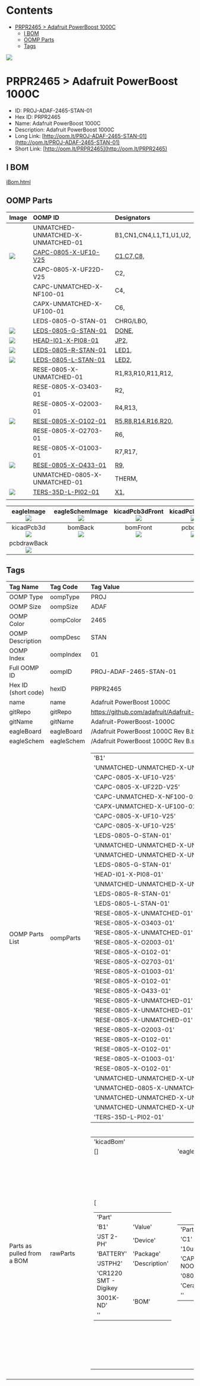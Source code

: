 



Contents
========

* [PRPR2465 > Adafruit PowerBoost 1000C](#prpr2465--adafruit-powerboost-1000c)
	* [I BOM](#i-bom)
	* [OOMP Parts](#oomp-parts)
	* [Tags](#tags)
  
![][im]
# PRPR2465 > Adafruit PowerBoost 1000C

- ID: PROJ-ADAF-2465-STAN-01
- Hex ID: PRPR2465
- Name: Adafruit PowerBoost 1000C
- Description: Adafruit PowerBoost 1000C
- Long Link: [http://oom.lt/PROJ-ADAF-2465-STAN-01](http://oom.lt/PROJ-ADAF-2465-STAN-01)
- Short Link: [http://oom.lt/PRPR2465](http://oom.lt/PRPR2465)

## I BOM
  
[iBom.html](https://htmlpreview.github.io/?https://github.com/oomlout/oomlout_OOMP_projects/blob/main/PROJ/ADAF/2465/STAN/01ibom.html)
## OOMP Parts
  

|Image|OOMP ID|Designators|
| :--- | :--- | :--- |
|![]()|UNMATCHED-UNMATCHED-X-UNMATCHED-01|B1,CN1,CN4,L1,T1,U1,U2,|
|[![](https://raw.githubusercontent.com/oomlout/oomlout_OOMP_parts_V2/CAPC/0805/X/UF10/V25/main/image_140.jpg)](https://github.com/oomlout/oomlout_OOMP_parts_V2/CAPC/0805/X/UF10/V25/tree/main/)|[CAPC-0805-X-UF10-V25](https://github.com/oomlout/oomlout_OOMP_parts_V2/CAPC/0805/X/UF10/V25/tree/main/)|[C1,C7,C8,](https://github.com/oomlout/oomlout_OOMP_parts_V2/CAPC/0805/X/UF10/V25/tree/main/)|
|![]()|CAPC-0805-X-UF22D-V25|C2,|
|![]()|CAPC-UNMATCHED-X-NF100-01|C4,|
|![]()|CAPX-UNMATCHED-X-UF100-01|C6,|
|![]()|LEDS-0805-O-STAN-01|CHRG/LBO,|
|[![](https://raw.githubusercontent.com/oomlout/oomlout_OOMP_parts_V2/LEDS/0805/G/STAN/01/main/image_140.jpg)](https://github.com/oomlout/oomlout_OOMP_parts_V2/LEDS/0805/G/STAN/01/tree/main/)|[LEDS-0805-G-STAN-01](https://github.com/oomlout/oomlout_OOMP_parts_V2/LEDS/0805/G/STAN/01/tree/main/)|[DONE,](https://github.com/oomlout/oomlout_OOMP_parts_V2/LEDS/0805/G/STAN/01/tree/main/)|
|[![](https://raw.githubusercontent.com/oomlout/oomlout_OOMP_parts_V2/HEAD/I01/X/PI08/01/main/image_140.jpg)](https://github.com/oomlout/oomlout_OOMP_parts_V2/HEAD/I01/X/PI08/01/tree/main/)|[HEAD-I01-X-PI08-01](https://github.com/oomlout/oomlout_OOMP_parts_V2/HEAD/I01/X/PI08/01/tree/main/)|[JP2,](https://github.com/oomlout/oomlout_OOMP_parts_V2/HEAD/I01/X/PI08/01/tree/main/)|
|[![](https://raw.githubusercontent.com/oomlout/oomlout_OOMP_parts_V2/LEDS/0805/R/STAN/01/main/image_140.jpg)](https://github.com/oomlout/oomlout_OOMP_parts_V2/LEDS/0805/R/STAN/01/tree/main/)|[LEDS-0805-R-STAN-01](https://github.com/oomlout/oomlout_OOMP_parts_V2/LEDS/0805/R/STAN/01/tree/main/)|[LED1,](https://github.com/oomlout/oomlout_OOMP_parts_V2/LEDS/0805/R/STAN/01/tree/main/)|
|[![](https://raw.githubusercontent.com/oomlout/oomlout_OOMP_parts_V2/LEDS/0805/L/STAN/01/main/image_140.jpg)](https://github.com/oomlout/oomlout_OOMP_parts_V2/LEDS/0805/L/STAN/01/tree/main/)|[LEDS-0805-L-STAN-01](https://github.com/oomlout/oomlout_OOMP_parts_V2/LEDS/0805/L/STAN/01/tree/main/)|[LED2,](https://github.com/oomlout/oomlout_OOMP_parts_V2/LEDS/0805/L/STAN/01/tree/main/)|
|![]()|RESE-0805-X-UNMATCHED-01|R1,R3,R10,R11,R12,|
|![]()|RESE-0805-X-O3403-01|R2,|
|![]()|RESE-0805-X-O2003-01|R4,R13,|
|[![](https://raw.githubusercontent.com/oomlout/oomlout_OOMP_parts_V2/RESE/0805/X/O102/01/main/image_140.jpg)](https://github.com/oomlout/oomlout_OOMP_parts_V2/RESE/0805/X/O102/01/tree/main/)|[RESE-0805-X-O102-01](https://github.com/oomlout/oomlout_OOMP_parts_V2/RESE/0805/X/O102/01/tree/main/)|[R5,R8,R14,R16,R20,](https://github.com/oomlout/oomlout_OOMP_parts_V2/RESE/0805/X/O102/01/tree/main/)|
|![]()|RESE-0805-X-O2703-01|R6,|
|![]()|RESE-0805-X-O1003-01|R7,R17,|
|[![](https://raw.githubusercontent.com/oomlout/oomlout_OOMP_parts_V2/RESE/0805/X/O433/01/main/image_140.jpg)](https://github.com/oomlout/oomlout_OOMP_parts_V2/RESE/0805/X/O433/01/tree/main/)|[RESE-0805-X-O433-01](https://github.com/oomlout/oomlout_OOMP_parts_V2/RESE/0805/X/O433/01/tree/main/)|[R9,](https://github.com/oomlout/oomlout_OOMP_parts_V2/RESE/0805/X/O433/01/tree/main/)|
|![]()|UNMATCHED-0805-X-UNMATCHED-01|THERM,|
|[![](https://raw.githubusercontent.com/oomlout/oomlout_OOMP_parts_V2/TERS/35D/L/PI02/01/main/image_140.jpg)](https://github.com/oomlout/oomlout_OOMP_parts_V2/TERS/35D/L/PI02/01/tree/main/)|[TERS-35D-L-PI02-01](https://github.com/oomlout/oomlout_OOMP_parts_V2/TERS/35D/L/PI02/01/tree/main/)|[X1,](https://github.com/oomlout/oomlout_OOMP_parts_V2/TERS/35D/L/PI02/01/tree/main/)|
||||
  

|eagleImage<br>[![](https://raw.githubusercontent.com/oomlout/oomlout_OOMP_projects_V2/PROJ/ADAF/2465/STAN/01/main/eagleImage_140.png)](https://github.com/oomlout/oomlout_OOMP_projects_V2/PROJ/ADAF/2465/STAN/01/tree/main/eagleImage.png)|eagleSchemImage<br>[![](https://raw.githubusercontent.com/oomlout/oomlout_OOMP_projects_V2/PROJ/ADAF/2465/STAN/01/main/eagleSchemImage_140.png)](https://github.com/oomlout/oomlout_OOMP_projects_V2/PROJ/ADAF/2465/STAN/01/tree/main/eagleSchemImage.png)|kicadPcb3dFront<br>[![](https://raw.githubusercontent.com/oomlout/oomlout_OOMP_projects_V2/PROJ/ADAF/2465/STAN/01/main/kicadPcb3dFront_140.png)](https://github.com/oomlout/oomlout_OOMP_projects_V2/PROJ/ADAF/2465/STAN/01/tree/main/kicadPcb3dFront.png)|kicadPcb3dBack<br>[![](https://raw.githubusercontent.com/oomlout/oomlout_OOMP_projects_V2/PROJ/ADAF/2465/STAN/01/main/kicadPcb3dBack_140.png)](https://github.com/oomlout/oomlout_OOMP_projects_V2/PROJ/ADAF/2465/STAN/01/tree/main/kicadPcb3dBack.png)|
| :---: | :---: | :---: | :---: |
|kicadPcb3d<br>[![](https://raw.githubusercontent.com/oomlout/oomlout_OOMP_projects_V2/PROJ/ADAF/2465/STAN/01/main/kicadPcb3d_140.png)](https://github.com/oomlout/oomlout_OOMP_projects_V2/PROJ/ADAF/2465/STAN/01/tree/main/kicadPcb3d.png)|bomBack<br>[![](https://raw.githubusercontent.com/oomlout/oomlout_OOMP_projects_V2/PROJ/ADAF/2465/STAN/01/main/bomBack_140.png)](https://github.com/oomlout/oomlout_OOMP_projects_V2/PROJ/ADAF/2465/STAN/01/tree/main/bomBack.png)|bomFront<br>[![](https://raw.githubusercontent.com/oomlout/oomlout_OOMP_projects_V2/PROJ/ADAF/2465/STAN/01/main/bomFront_140.png)](https://github.com/oomlout/oomlout_OOMP_projects_V2/PROJ/ADAF/2465/STAN/01/tree/main/bomFront.png)|pcbdraw<br>[![](https://raw.githubusercontent.com/oomlout/oomlout_OOMP_projects_V2/PROJ/ADAF/2465/STAN/01/main/pcbdraw_140.png)](https://github.com/oomlout/oomlout_OOMP_projects_V2/PROJ/ADAF/2465/STAN/01/tree/main/pcbdraw.svg)|
|pcbdrawBack<br>[![](https://raw.githubusercontent.com/oomlout/oomlout_OOMP_projects_V2/PROJ/ADAF/2465/STAN/01/main/pcbdrawBack_140.png)](https://github.com/oomlout/oomlout_OOMP_projects_V2/PROJ/ADAF/2465/STAN/01/tree/main/pcbdrawBack.svg)||||

## Tags
  

|Tag Name|Tag Code|Tag Value|
| :--- | :--- | :--- |
|OOMP Type|oompType|PROJ|
|OOMP Size|oompSize|ADAF|
|OOMP Color|oompColor|2465|
|OOMP Description|oompDesc|STAN|
|OOMP Index|oompIndex|01|
|Full OOMP ID|oompID|PROJ-ADAF-2465-STAN-01|
|Hex ID (short code)|hexID|PRPR2465|
|name|name|Adafruit PowerBoost 1000C|
|gitRepo|gitRepo|https://github.com/adafruit/Adafruit-PowerBoost-1000C|
|gitName|gitName|Adafruit-PowerBoost-1000C|
|eagleBoard|eagleBoard|/Adafruit PowerBoost 1000C Rev B.brd|
|eagleSchem|eagleSchem|/Adafruit PowerBoost 1000C Rev B.sch|
|OOMP Parts List|oompParts|<table><tr><td>'B1'</td></tr><tr><td> 'UNMATCHED-UNMATCHED-X-UNMATCHED-01'</td><td> 'C1'</td></tr><tr><td> 'CAPC-0805-X-UF10-V25'</td><td> 'C2'</td></tr><tr><td> 'CAPC-0805-X-UF22D-V25'</td><td> 'C4'</td></tr><tr><td> 'CAPC-UNMATCHED-X-NF100-01'</td><td> 'C6'</td></tr><tr><td> 'CAPX-UNMATCHED-X-UF100-01'</td><td> 'C7'</td></tr><tr><td> 'CAPC-0805-X-UF10-V25'</td><td> 'C8'</td></tr><tr><td> 'CAPC-0805-X-UF10-V25'</td><td> 'CHRG/LBO'</td></tr><tr><td> 'LEDS-0805-O-STAN-01'</td><td> 'CN1'</td></tr><tr><td> 'UNMATCHED-UNMATCHED-X-UNMATCHED-01'</td><td> 'CN4'</td></tr><tr><td> 'UNMATCHED-UNMATCHED-X-UNMATCHED-01'</td><td> 'DONE'</td></tr><tr><td> 'LEDS-0805-G-STAN-01'</td><td> 'JP2'</td></tr><tr><td> 'HEAD-I01-X-PI08-01'</td><td> 'L1'</td></tr><tr><td> 'UNMATCHED-UNMATCHED-X-UNMATCHED-01'</td><td> 'LED1'</td></tr><tr><td> 'LEDS-0805-R-STAN-01'</td><td> 'LED2'</td></tr><tr><td> 'LEDS-0805-L-STAN-01'</td><td> 'R1'</td></tr><tr><td> 'RESE-0805-X-UNMATCHED-01'</td><td> 'R2'</td></tr><tr><td> 'RESE-0805-X-O3403-01'</td><td> 'R3'</td></tr><tr><td> 'RESE-0805-X-UNMATCHED-01'</td><td> 'R4'</td></tr><tr><td> 'RESE-0805-X-O2003-01'</td><td> 'R5'</td></tr><tr><td> 'RESE-0805-X-O102-01'</td><td> 'R6'</td></tr><tr><td> 'RESE-0805-X-O2703-01'</td><td> 'R7'</td></tr><tr><td> 'RESE-0805-X-O1003-01'</td><td> 'R8'</td></tr><tr><td> 'RESE-0805-X-O102-01'</td><td> 'R9'</td></tr><tr><td> 'RESE-0805-X-O433-01'</td><td> 'R10'</td></tr><tr><td> 'RESE-0805-X-UNMATCHED-01'</td><td> 'R11'</td></tr><tr><td> 'RESE-0805-X-UNMATCHED-01'</td><td> 'R12'</td></tr><tr><td> 'RESE-0805-X-UNMATCHED-01'</td><td> 'R13'</td></tr><tr><td> 'RESE-0805-X-O2003-01'</td><td> 'R14'</td></tr><tr><td> 'RESE-0805-X-O102-01'</td><td> 'R16'</td></tr><tr><td> 'RESE-0805-X-O102-01'</td><td> 'R17'</td></tr><tr><td> 'RESE-0805-X-O1003-01'</td><td> 'R20'</td></tr><tr><td> 'RESE-0805-X-O102-01'</td><td> 'T1'</td></tr><tr><td> 'UNMATCHED-UNMATCHED-X-UNMATCHED-01'</td><td> 'THERM'</td></tr><tr><td> 'UNMATCHED-0805-X-UNMATCHED-01'</td><td> 'U1'</td></tr><tr><td> 'UNMATCHED-UNMATCHED-X-UNMATCHED-01'</td><td> 'U2'</td></tr><tr><td> 'UNMATCHED-UNMATCHED-X-UNMATCHED-01'</td><td> 'X1'</td></tr><tr><td> 'TERS-35D-L-PI02-01'</td></tr></table>|
|Parts as pulled from a BOM|rawParts|<table><tr><td>'kicadBom'</td></tr><tr><td> []</td><td> 'eagleBom'</td></tr><tr><td> [<table><tr><td>'Part'</td></tr><tr><td> 'B1'</td><td> 'Value'</td></tr><tr><td> 'JST 2-PH'</td><td> 'Device'</td></tr><tr><td> 'BATTERY'</td><td> 'Package'</td></tr><tr><td> 'JSTPH2'</td><td> 'Description'</td></tr><tr><td> 'CR1220 SMT - Digikey</td></tr><tr><td> 3001K-ND'</td><td> 'BOM'</td></tr><tr><td> ''</td></tr></table></td><td> <table><tr><td>'Part'</td></tr><tr><td> 'C1'</td><td> 'Value'</td></tr><tr><td> '10uF'</td><td> 'Device'</td></tr><tr><td> 'CAP_CERAMIC0805-NOOUTLINE'</td><td> 'Package'</td></tr><tr><td> '0805-NO'</td><td> 'Description'</td></tr><tr><td> 'Ceramic Capacitors'</td><td> 'BOM'</td></tr><tr><td> ''</td></tr></table></td><td> <table><tr><td>'Part'</td></tr><tr><td> 'C2'</td><td> 'Value'</td></tr><tr><td> '2.2uF'</td><td> 'Device'</td></tr><tr><td> 'CAP_CERAMIC0805-NOOUTLINE'</td><td> 'Package'</td></tr><tr><td> '0805-NO'</td><td> 'Description'</td></tr><tr><td> 'Ceramic Capacitors'</td><td> 'BOM'</td></tr><tr><td> ''</td></tr></table></td><td> <table><tr><td>'Part'</td></tr><tr><td> 'C4'</td><td> 'Value'</td></tr><tr><td> '0.1uF'</td><td> 'Device'</td></tr><tr><td> 'CAP_CERAMIC0805_10MGAP'</td><td> 'Package'</td></tr><tr><td> '0805_10MGAP'</td><td> 'Description'</td></tr><tr><td> 'Ceramic Capacitors'</td><td> 'BOM'</td></tr><tr><td> ''</td></tr></table></td><td> <table><tr><td>'Part'</td></tr><tr><td> 'C6'</td><td> 'Value'</td></tr><tr><td> '100uF'</td><td> 'Device'</td></tr><tr><td> 'C-USC1210'</td><td> 'Package'</td></tr><tr><td> 'C1210'</td><td> 'Description'</td></tr><tr><td> 'CAPACITOR</td><td> American symbol'</td><td> 'BOM'</td></tr><tr><td> ''</td></tr></table></td><td> <table><tr><td>'Part'</td></tr><tr><td> 'C7'</td><td> 'Value'</td></tr><tr><td> '10uF'</td><td> 'Device'</td></tr><tr><td> 'CAP_CERAMIC0805-NOOUTLINE'</td><td> 'Package'</td></tr><tr><td> '0805-NO'</td><td> 'Description'</td></tr><tr><td> 'Ceramic Capacitors'</td><td> 'BOM'</td></tr><tr><td> ''</td></tr></table></td><td> <table><tr><td>'Part'</td></tr><tr><td> 'C8'</td><td> 'Value'</td></tr><tr><td> '10uF'</td><td> 'Device'</td></tr><tr><td> 'CAP_CERAMIC0805-NOOUTLINE'</td><td> 'Package'</td></tr><tr><td> '0805-NO'</td><td> 'Description'</td></tr><tr><td> 'Ceramic Capacitors'</td><td> 'BOM'</td></tr><tr><td> ''</td></tr></table></td><td> <table><tr><td>'Part'</td></tr><tr><td> 'CHRG/LBO'</td><td> 'Value'</td></tr><tr><td> 'ORANGE'</td><td> 'Device'</td></tr><tr><td> 'LED0805_NOOUTLINE'</td><td> 'Package'</td></tr><tr><td> 'CHIPLED_0805_NOOUTLINE'</td><td> 'Description'</td></tr><tr><td> 'LED'</td><td> 'BOM'</td></tr><tr><td> ''</td></tr></table></td><td> <table><tr><td>'Part'</td></tr><tr><td> 'CN1'</td><td> 'Value'</td></tr><tr><td> 'USBA_FEMALE'</td><td> 'Device'</td></tr><tr><td> 'USB_TYPEAPTHFML'</td><td> 'Package'</td></tr><tr><td> 'USB_HOST-PTH'</td><td> 'Description'</td></tr><tr><td> 'USB - Type A Connectors'</td><td> 'BOM'</td></tr><tr><td> ''</td></tr></table></td><td> <table><tr><td>'Part'</td></tr><tr><td> 'CN4'</td><td> 'Value'</td></tr><tr><td> 'MicroUSB'</td><td> 'Device'</td></tr><tr><td> 'USBMICRO_20329'</td><td> 'Package'</td></tr><tr><td> '4UCONN_20329'</td><td> 'Description'</td></tr><tr><td> 'USB Connectors'</td><td> 'BOM'</td></tr><tr><td> ''</td></tr></table></td><td> <table><tr><td>'Part'</td></tr><tr><td> 'DONE'</td><td> 'Value'</td></tr><tr><td> 'GREEN'</td><td> 'Device'</td></tr><tr><td> 'LED0805_NOOUTLINE'</td><td> 'Package'</td></tr><tr><td> 'CHIPLED_0805_NOOUTLINE'</td><td> 'Description'</td></tr><tr><td> 'LED'</td><td> 'BOM'</td></tr><tr><td> ''</td></tr></table></td><td> <table><tr><td>'Part'</td></tr><tr><td> 'FID1'</td><td> 'Value'</td></tr><tr><td> 'FIDUCIAL'</td><td> 'Device'</td></tr><tr><td> 'FIDUCIAL'</td><td> 'Package'</td></tr><tr><td> 'FIDUCIAL_1MM'</td><td> 'Description'</td></tr><tr><td> 'Fiducial Alignment Points'</td><td> 'BOM'</td></tr><tr><td> 'EXCLUDE'</td></tr></table></td><td> <table><tr><td>'Part'</td></tr><tr><td> 'FID2'</td><td> 'Value'</td></tr><tr><td> 'FIDUCIAL'</td><td> 'Device'</td></tr><tr><td> 'FIDUCIAL'</td><td> 'Package'</td></tr><tr><td> 'FIDUCIAL_1MM'</td><td> 'Description'</td></tr><tr><td> 'Fiducial Alignment Points'</td><td> 'BOM'</td></tr><tr><td> 'EXCLUDE'</td></tr></table></td><td> <table><tr><td>'Part'</td></tr><tr><td> 'FID3'</td><td> 'Value'</td></tr><tr><td> 'FIDUCIAL'</td><td> 'Device'</td></tr><tr><td> 'FIDUCIAL'</td><td> 'Package'</td></tr><tr><td> 'FIDUCIAL_1MM'</td><td> 'Description'</td></tr><tr><td> 'Fiducial Alignment Points'</td><td> 'BOM'</td></tr><tr><td> 'EXCLUDE'</td></tr></table></td><td> <table><tr><td>'Part'</td></tr><tr><td> 'JP2'</td><td> 'Value'</td></tr><tr><td> ''</td><td> 'Device'</td></tr><tr><td> 'HEADER-1X8ROUND'</td><td> 'Package'</td></tr><tr><td> '1X08_ROUND'</td><td> 'Description'</td></tr><tr><td> 'PIN HEADER'</td><td> 'BOM'</td></tr><tr><td> ''</td></tr></table></td><td> <table><tr><td>'Part'</td></tr><tr><td> 'L1'</td><td> 'Value'</td></tr><tr><td> '6.8uH'</td><td> 'Device'</td></tr><tr><td> 'INDUCTORTDK_VLC5045'</td><td> 'Package'</td></tr><tr><td> 'INDUCTOR_5X5MM_TDK_VLC5045'</td><td> 'Description'</td></tr><tr><td> 'Inductors'</td><td> 'BOM'</td></tr><tr><td> ''</td></tr></table></td><td> <table><tr><td>'Part'</td></tr><tr><td> 'LED1'</td><td> 'Value'</td></tr><tr><td> 'RED'</td><td> 'Device'</td></tr><tr><td> 'LED0805_NOOUTLINE'</td><td> 'Package'</td></tr><tr><td> 'CHIPLED_0805_NOOUTLINE'</td><td> 'Description'</td></tr><tr><td> 'LED'</td><td> 'BOM'</td></tr><tr><td> ''</td></tr></table></td><td> <table><tr><td>'Part'</td></tr><tr><td> 'LED2'</td><td> 'Value'</td></tr><tr><td> 'BLUE'</td><td> 'Device'</td></tr><tr><td> 'LED0805_NOOUTLINE'</td><td> 'Package'</td></tr><tr><td> 'CHIPLED_0805_NOOUTLINE'</td><td> 'Description'</td></tr><tr><td> 'LED'</td><td> 'BOM'</td></tr><tr><td> ''</td></tr></table></td><td> <table><tr><td>'Part'</td></tr><tr><td> 'R1'</td><td> 'Value'</td></tr><tr><td> '1.87M'</td><td> 'Device'</td></tr><tr><td> 'RESISTOR_0805MP'</td><td> 'Package'</td></tr><tr><td> '_0805MP'</td><td> 'Description'</td></tr><tr><td> 'Resistors'</td><td> 'BOM'</td></tr><tr><td> ''</td></tr></table></td><td> <table><tr><td>'Part'</td></tr><tr><td> 'R2'</td><td> 'Value'</td></tr><tr><td> '340K'</td><td> 'Device'</td></tr><tr><td> 'RESISTOR_0805MP'</td><td> 'Package'</td></tr><tr><td> '_0805MP'</td><td> 'Description'</td></tr><tr><td> 'Resistors'</td><td> 'BOM'</td></tr><tr><td> ''</td></tr></table></td><td> <table><tr><td>'Part'</td></tr><tr><td> 'R3'</td><td> 'Value'</td></tr><tr><td> '1.87M'</td><td> 'Device'</td></tr><tr><td> 'RESISTOR0805_NOOUTLINE'</td><td> 'Package'</td></tr><tr><td> '0805-NO'</td><td> 'Description'</td></tr><tr><td> 'Resistors'</td><td> 'BOM'</td></tr><tr><td> ''</td></tr></table></td><td> <table><tr><td>'Part'</td></tr><tr><td> 'R4'</td><td> 'Value'</td></tr><tr><td> '200K'</td><td> 'Device'</td></tr><tr><td> 'RESISTOR0805_NOOUTLINE'</td><td> 'Package'</td></tr><tr><td> '0805-NO'</td><td> 'Description'</td></tr><tr><td> 'Resistors'</td><td> 'BOM'</td></tr><tr><td> ''</td></tr></table></td><td> <table><tr><td>'Part'</td></tr><tr><td> 'R5'</td><td> 'Value'</td></tr><tr><td> '1K'</td><td> 'Device'</td></tr><tr><td> 'RESISTOR0805_NOOUTLINE'</td><td> 'Package'</td></tr><tr><td> '0805-NO'</td><td> 'Description'</td></tr><tr><td> 'Resistors'</td><td> 'BOM'</td></tr><tr><td> ''</td></tr></table></td><td> <table><tr><td>'Part'</td></tr><tr><td> 'R6'</td><td> 'Value'</td></tr><tr><td> '270K'</td><td> 'Device'</td></tr><tr><td> 'RESISTOR0805_NOOUTLINE'</td><td> 'Package'</td></tr><tr><td> '0805-NO'</td><td> 'Description'</td></tr><tr><td> 'Resistors'</td><td> 'BOM'</td></tr><tr><td> ''</td></tr></table></td><td> <table><tr><td>'Part'</td></tr><tr><td> 'R7'</td><td> 'Value'</td></tr><tr><td> '100K'</td><td> 'Device'</td></tr><tr><td> 'RESISTOR0805_NOOUTLINE'</td><td> 'Package'</td></tr><tr><td> '0805-NO'</td><td> 'Description'</td></tr><tr><td> 'Resistors'</td><td> 'BOM'</td></tr><tr><td> ''</td></tr></table></td><td> <table><tr><td>'Part'</td></tr><tr><td> 'R8'</td><td> 'Value'</td></tr><tr><td> '1K'</td><td> 'Device'</td></tr><tr><td> 'RESISTOR0805_NOOUTLINE'</td><td> 'Package'</td></tr><tr><td> '0805-NO'</td><td> 'Description'</td></tr><tr><td> 'Resistors'</td><td> 'BOM'</td></tr><tr><td> ''</td></tr></table></td><td> <table><tr><td>'Part'</td></tr><tr><td> 'R9'</td><td> 'Value'</td></tr><tr><td> '43K'</td><td> 'Device'</td></tr><tr><td> 'RESISTOR0805_NOOUTLINE'</td><td> 'Package'</td></tr><tr><td> '0805-NO'</td><td> 'Description'</td></tr><tr><td> 'Resistors'</td><td> 'BOM'</td></tr><tr><td> ''</td></tr></table></td><td> <table><tr><td>'Part'</td></tr><tr><td> 'R10'</td><td> 'Value'</td></tr><tr><td> '49.9K'</td><td> 'Device'</td></tr><tr><td> 'RESISTOR0805_NOOUTLINE'</td><td> 'Package'</td></tr><tr><td> '0805-NO'</td><td> 'Description'</td></tr><tr><td> 'Resistors'</td><td> 'BOM'</td></tr><tr><td> ''</td></tr></table></td><td> <table><tr><td>'Part'</td></tr><tr><td> 'R11'</td><td> 'Value'</td></tr><tr><td> '75K 1%'</td><td> 'Device'</td></tr><tr><td> 'RESISTOR0805_NOOUTLINE'</td><td> 'Package'</td></tr><tr><td> '0805-NO'</td><td> 'Description'</td></tr><tr><td> 'Resistors'</td><td> 'BOM'</td></tr><tr><td> ''</td></tr></table></td><td> <table><tr><td>'Part'</td></tr><tr><td> 'R12'</td><td> 'Value'</td></tr><tr><td> '49.9K 1%'</td><td> 'Device'</td></tr><tr><td> 'RESISTOR0805_NOOUTLINE'</td><td> 'Package'</td></tr><tr><td> '0805-NO'</td><td> 'Description'</td></tr><tr><td> 'Resistors'</td><td> 'BOM'</td></tr><tr><td> ''</td></tr></table></td><td> <table><tr><td>'Part'</td></tr><tr><td> 'R13'</td><td> 'Value'</td></tr><tr><td> '200K'</td><td> 'Device'</td></tr><tr><td> 'RESISTOR0805_NOOUTLINE'</td><td> 'Package'</td></tr><tr><td> '0805-NO'</td><td> 'Description'</td></tr><tr><td> 'Resistors'</td><td> 'BOM'</td></tr><tr><td> ''</td></tr></table></td><td> <table><tr><td>'Part'</td></tr><tr><td> 'R14'</td><td> 'Value'</td></tr><tr><td> '1K'</td><td> 'Device'</td></tr><tr><td> 'RESISTOR0805_NOOUTLINE'</td><td> 'Package'</td></tr><tr><td> '0805-NO'</td><td> 'Description'</td></tr><tr><td> 'Resistors'</td><td> 'BOM'</td></tr><tr><td> ''</td></tr></table></td><td> <table><tr><td>'Part'</td></tr><tr><td> 'R16'</td><td> 'Value'</td></tr><tr><td> '1.0K'</td><td> 'Device'</td></tr><tr><td> 'RESISTOR0805_NOOUTLINE'</td><td> 'Package'</td></tr><tr><td> '0805-NO'</td><td> 'Description'</td></tr><tr><td> 'Resistors'</td><td> 'BOM'</td></tr><tr><td> ''</td></tr></table></td><td> <table><tr><td>'Part'</td></tr><tr><td> 'R17'</td><td> 'Value'</td></tr><tr><td> '100K'</td><td> 'Device'</td></tr><tr><td> 'RESISTOR0805_NOOUTLINE'</td><td> 'Package'</td></tr><tr><td> '0805-NO'</td><td> 'Description'</td></tr><tr><td> 'Resistors'</td><td> 'BOM'</td></tr><tr><td> ''</td></tr></table></td><td> <table><tr><td>'Part'</td></tr><tr><td> 'R20'</td><td> 'Value'</td></tr><tr><td> '1K'</td><td> 'Device'</td></tr><tr><td> 'RESISTOR0805_NOOUTLINE'</td><td> 'Package'</td></tr><tr><td> '0805-NO'</td><td> 'Description'</td></tr><tr><td> 'Resistors'</td><td> 'BOM'</td></tr><tr><td> ''</td></tr></table></td><td> <table><tr><td>'Part'</td></tr><tr><td> 'T1'</td><td> 'Value'</td></tr><tr><td> 'MMUN2133LT1G'</td><td> 'Device'</td></tr><tr><td> 'MUN2114T1-PNP_DRIVER-SC59-BEC'</td><td> 'Package'</td></tr><tr><td> 'SC59-BEC'</td><td> 'Description'</td></tr><tr><td> 'PNP Bias Resistor Transistor'</td><td> 'BOM'</td></tr><tr><td> ''</td></tr></table></td><td> <table><tr><td>'Part'</td></tr><tr><td> 'THERM'</td><td> 'Value'</td></tr><tr><td> '15K'</td><td> 'Device'</td></tr><tr><td> 'RESISTOR0805_NOOUTLINE'</td><td> 'Package'</td></tr><tr><td> '0805-NO'</td><td> 'Description'</td></tr><tr><td> 'Resistors'</td><td> 'BOM'</td></tr><tr><td> ''</td></tr></table></td><td> <table><tr><td>'Part'</td></tr><tr><td> 'U$10'</td><td> 'Value'</td></tr><tr><td> 'MOUNTINGHOLE2.5'</td><td> 'Device'</td></tr><tr><td> 'MOUNTINGHOLE2.5'</td><td> 'Package'</td></tr><tr><td> 'MOUNTINGHOLE_2.5_PLATED'</td><td> 'Description'</td></tr><tr><td> 'Mounting Hole'</td><td> 'BOM'</td></tr><tr><td> 'EXCLUDE'</td></tr></table></td><td> <table><tr><td>'Part'</td></tr><tr><td> 'U$11'</td><td> 'Value'</td></tr><tr><td> 'MOUNTINGHOLE2.5'</td><td> 'Device'</td></tr><tr><td> 'MOUNTINGHOLE2.5'</td><td> 'Package'</td></tr><tr><td> 'MOUNTINGHOLE_2.5_PLATED'</td><td> 'Description'</td></tr><tr><td> 'Mounting Hole'</td><td> 'BOM'</td></tr><tr><td> 'EXCLUDE'</td></tr></table></td><td> <table><tr><td>'Part'</td></tr><tr><td> 'U1'</td><td> 'Value'</td></tr><tr><td> 'TPS61090RSAR'</td><td> 'Device'</td></tr><tr><td> 'VREG_TPS6103X'</td><td> 'Package'</td></tr><tr><td> 'PVQFN-16'</td><td> 'Description'</td></tr><tr><td> 'TPS6103x 4A Boost - 1.8-5.5V Input</td><td> Adjustable Output to 5.5V'</td><td> 'BOM'</td></tr><tr><td> ''</td></tr></table></td><td> <table><tr><td>'Part'</td></tr><tr><td> 'U2'</td><td> 'Value'</td></tr><tr><td> 'MCP73871'</td><td> 'Device'</td></tr><tr><td> 'MCP73871'</td><td> 'Package'</td></tr><tr><td> 'QFN20_4MM'</td><td> 'Description'</td></tr><tr><td> 'MCP73871 Lithium Polymer Battery Charger'</td><td> 'BOM'</td></tr><tr><td> ''</td></tr></table></td><td> <table><tr><td>'Part'</td></tr><tr><td> 'X1'</td><td> 'Value'</td></tr><tr><td> ''</td><td> 'Device'</td></tr><tr><td> 'TERMBLOCK_1X2'</td><td> 'Package'</td></tr><tr><td> 'TERMBLOCK_1X2-3.5MM'</td><td> 'Description'</td></tr><tr><td> '3.5mm Terminal block'</td><td> 'BOM'</td></tr><tr><td> ''</td></tr></table>]</td></tr></table>|
||||



[im]: kicadPcb3d_450.png
